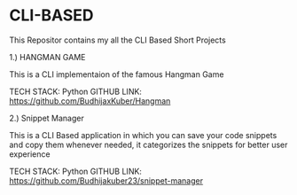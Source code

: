 # CLI-BASED

This Repositor contains my all the CLI Based Short Projects


1.) HANGMAN GAME

This is a CLI implementaion of the famous Hangman Game

TECH STACK: Python
GITHUB LINK: https://github.com/BudhijaxKuber/Hangman


2.) Snippet Manager

This is a CLI Based application in which you can save your code snippets and copy them whenever needed, it categorizes the snippets for better user experience

TECH STACK: Python
GITHUB LINK: https://github.com/Budhijakuber23/snippet-manager
